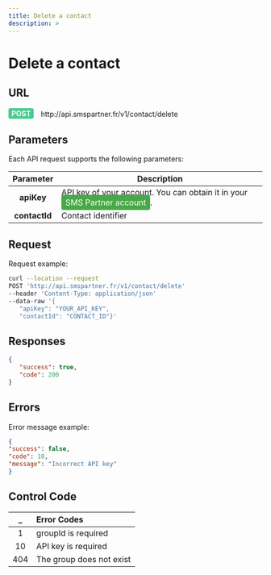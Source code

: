 ```yaml
---
title: Delete a contact
description: >
---
```

# Delete a contact


## URL

<div>
  <div style="background-color: #49CC90; color: white;  display: inline-block; padding: 2px 6px; font-weight: bold; border-radius: 4px;">POST</div> 
  <span style=" display: inline-block; vertical-align: middle; margin-left: 10px;">http://api.smspartner.fr/v1/contact/delete</span>
</div>




## Parameters

Each API request supports the following parameters:
           
| Parameter       | Description |
|:-----------------:|-------------| 
| **apiKey**      | API key of your account. You can obtain it in your <a href="https://my.smspartner.fr/connexion" style="background-color: #47a947; color: white; padding: 5px 8px; text-decoration: none; border-radius: 4px;">SMS Partner account</a>. |
| **contactId** | Contact identifier | 



## Request

Request example:

``` bash
curl --location --request 
POST 'http://api.smspartner.fr/v1/contact/delete' 
--header 'Content-Type: application/json' 
--data-raw '{
   "apiKey": "YOUR_API_KEY",
   "contactId": "CONTACT_ID"}'
```
 ## Responses
``` json   
{
   "success": true,
   "code": 200
}
``` 



## Errors
Error message example:
 ``` json
{ 
"success": false, 
"code": 10, 
"message": "Incorrect API key" 
}

```
 
 ## Control Code

| _  | Error Codes |
| :---------------: |:---------------|
|1 | groupId is required |
|10 | API key is required |
|404 | The group does not exist |

 <br>


